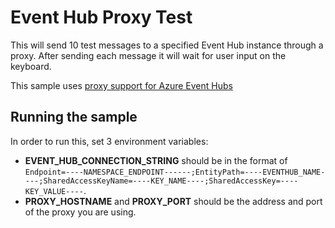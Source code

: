 # Event Hub Proxy Test

This will send 10 test messages to a specified Event Hub instance through a proxy.
After sending each message it will wait for user input on the keyboard.

This sample uses 
[proxy support for Azure Event Hubs](https://github.com/Azure/azure-event-hubs-java/commit/a85a662d233408e683cbc641dd9100bbacbaf04d)

## Running the sample  

In order to run this, set 3 environment variables:

* **EVENT_HUB_CONNECTION_STRING** should be in the format of 
`Endpoint=----NAMESPACE_ENDPOINT------;EntityPath=----EVENTHUB_NAME----;SharedAccessKeyName=----KEY_NAME----;SharedAccessKey=----KEY_VALUE----`.
* **PROXY_HOSTNAME** and **PROXY_PORT** should be the address and port of the proxy
you are using.